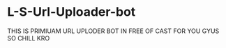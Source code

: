 # L-S-Url-Uploader-bot

THIS IS PRIMIUAM URL UPLODER BOT IN FREE OF CAST FOR YOU GYUS SO CHILL KRO 
